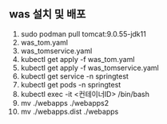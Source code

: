 ## was 설치 및 배포
1. sudo podman pull tomcat:9.0.55-jdk11
2. was_tom.yaml
3. was_tomservice.yaml
4. kubectl get apply -f was_tom.yaml
5. kubectl get apply -f was_tomservice.yaml
6. kubectl get service -n springtest
7. kubectl get pods -n springtest
8. kubectl exec -it <컨테이너ID> /bin/bash
9. mv ./webapps ./webapps2
10. mv ./webapps.dist ./webapps
